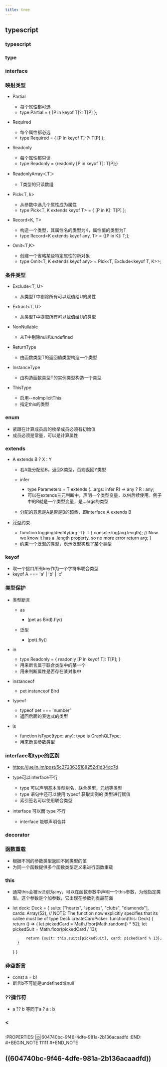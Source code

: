 ```yaml
---
title: tree
---
```


## typescript
### typescript

### type

### interface

### 映射类型

- Partial<T>

	- 每个属性都可选
	- type Partial<T> = { [P in keyof T]?: T[P] };

- Required<T>

	- 每个属性都必选
	- type Required<T> = { [P in keyof T]-?: T[P] };

- Readonly<T>

	- 每个属性都只读
	- type Readonly<T> = {readonly [P in keyof T]: T[P];}

- ReadonlyArray＜T＞

	- T类型的只读数组

- Pick<T, k>

	- 从参数中选几个属性成为属性
	- type Pick<T, K extends keyof T> = { [P in K]: T[P] };

- Record<K, T>

	- 构造一个类型，其属性名的类型为K，属性值的类型为T
	- type Record<K extends keyof any, T> = {[P in K]: T;};

- Omit<T,K>

	- 创建一个省略某些特定属性的新对象
	- type Omit<T, K extends keyof any> = Pick<T, Exclude<keyof T, K>>;

### 条件类型

- Exclude<T, U>

	- 从类型T中剔除所有可以赋值给U的属性

- Extract<T, U>

	- 从类型T中提取所有可以赋值给U的类型

- NonNullable<T>

	- 从T中剔除null和undefined

- ReturnType<T>

	- 由函数类型T的返回值类型构造一个类型

- InstanceType<T>

	- 由构造函数类型T的实例类型构造一个类型

- ThisType<T>

	- 启用--noImplicitThis
	- 指定this的类型

### enum

- 紧跟在计算成员后的枚举成员必须有初始值
- 成员必须是常量，可以是计算属性

### extends

- A extends B ? X : Y

	- 若A能分配给B，返回X类型，否则返回Y类型
	- infer

		- type Parameters<T> = T extends (...args: infer R) => any ? R : any;
		- 可以在extends三元判断中，声明一个类型变量，以供后续使用。例子中的R就是一个类型变量，是...args的类型

	- 分配的意思是A是否是B的超集，即interface A extends B

- 泛型约束

	- function loggingIdentity<T extends Lengthwise>(arg: T): T {
    console.log(arg.length);  // Now we know it has a .length property, so no more error
    return arg;
}
	- 约束一个泛型的类型，表示泛型实现了某个类型

### keyof

- 取一个接口所有key作为一个字符串联合类型
- keyof A === 'a' | 'b' | 'c'

### 类型保护

- 类型断言

	- as

		- (pet as Bird).fly()

	- 泛型

		- (<Bird>pet).fly()

- in

	- type Readonly<T> = {
    readonly [P in keyof T]: T[P];
}
	- 用来断言属于联合类型中的某一个
	- 用来判断属性是否存在某对象中

- instanceof

	- pet instanceof Bird

- typeof

	- typeof pet === 'number'
	- 返回后面的表达式的类型

- is

	- function isType(type: any): type is GraphQLType;
	- 用来断言参数类型

### interface和type的区别

- https://juejin.im/post/5c2723635188252d1d34dc7d
- type可以interface不行

	- type 可以声明基本类型别名，联合类型，元组等类型
	- type 语句中还可以使用 typeof 获取实例的 类型进行赋值
	- 索引签名可以使用联合类型

- interface 可以而 type 不行

	- interface 能够声明合并

### decorator

### 函数重载

- 根据不同的参数类型返回不同类型的值
- 为同一个函数提供多个函数类型定义来进行函数重载

### this

- 通常this会被ts识别为any，可以在函数参数中声明一个this参数，为他指定类型。这个参数是个加参数，它出现在参数列表最前面
- let deck: Deck = {
    suits: ["hearts", "spades", "clubs", "diamonds"],
    cards: Array(52),
    // NOTE: The function now explicitly specifies that its callee must be of type Deck
    createCardPicker: function(this: Deck) {
        return () => {
            let pickedCard = Math.floor(Math.random() * 52);
            let pickedSuit = Math.floor(pickedCard / 13);

            return {suit: this.suits[pickedSuit], card: pickedCard % 13};
        }
    }
}

### 非空断言

- const a = b!
- 断言b不可能是undefined或null

### ??操作符

- a ?? b 等同于a ? a : b
### <
## 
:PROPERTIES:
:id: 604740bc-9f46-4dfe-981a-2b136acaadfd
:END:
#+BEGIN_NOTE
11111
#+END_NOTE
## ((604740bc-9f46-4dfe-981a-2b136acaadfd))
